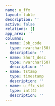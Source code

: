 ```yaml
---
name: u_ffx
layout: table
description: ''
active: false
relations: []
app_area: ''
columns:
- name: Job_code
  type: nvarchar(50)
  description: ''
- name: Short_desc
  type: nvarchar(50)
  description: ''
- name: tstamp
  type: timestamp
  description: ''
- name: u_ffx_sid
  type: int(4)
  description: ''
---
```


